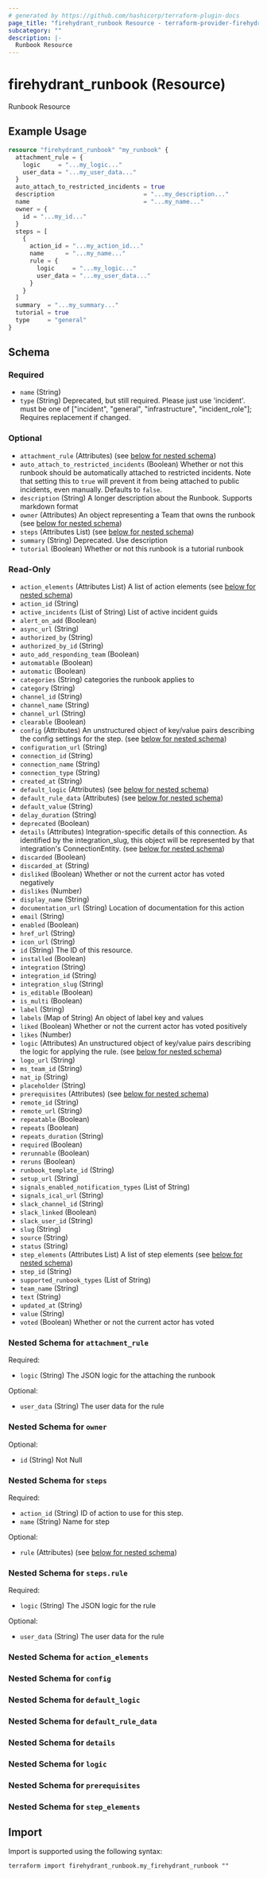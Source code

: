 ```yaml
---
# generated by https://github.com/hashicorp/terraform-plugin-docs
page_title: "firehydrant_runbook Resource - terraform-provider-firehydrant"
subcategory: ""
description: |-
  Runbook Resource
---
```


# firehydrant_runbook (Resource)

Runbook Resource

## Example Usage

```terraform
resource "firehydrant_runbook" "my_runbook" {
  attachment_rule = {
    logic     = "...my_logic..."
    user_data = "...my_user_data..."
  }
  auto_attach_to_restricted_incidents = true
  description                         = "...my_description..."
  name                                = "...my_name..."
  owner = {
    id = "...my_id..."
  }
  steps = [
    {
      action_id = "...my_action_id..."
      name      = "...my_name..."
      rule = {
        logic     = "...my_logic..."
        user_data = "...my_user_data..."
      }
    }
  ]
  summary  = "...my_summary..."
  tutorial = true
  type     = "general"
}
```

<!-- schema generated by tfplugindocs -->
## Schema

### Required

- `name` (String)
- `type` (String) Deprecated, but still required. Please just use 'incident'. must be one of ["incident", "general", "infrastructure", "incident_role"]; Requires replacement if changed.

### Optional

- `attachment_rule` (Attributes) (see [below for nested schema](#nestedatt--attachment_rule))
- `auto_attach_to_restricted_incidents` (Boolean) Whether or not this runbook should be automatically attached to restricted incidents. Note that setting this to `true` will prevent it from being attached to public incidents, even manually. Defaults to `false`.
- `description` (String) A longer description about the Runbook. Supports markdown format
- `owner` (Attributes) An object representing a Team that owns the runbook (see [below for nested schema](#nestedatt--owner))
- `steps` (Attributes List) (see [below for nested schema](#nestedatt--steps))
- `summary` (String) Deprecated. Use description
- `tutorial` (Boolean) Whether or not this runbook is a tutorial runbook

### Read-Only

- `action_elements` (Attributes List) A list of action elements (see [below for nested schema](#nestedatt--action_elements))
- `action_id` (String)
- `active_incidents` (List of String) List of active incident guids
- `alert_on_add` (Boolean)
- `async_url` (String)
- `authorized_by` (String)
- `authorized_by_id` (String)
- `auto_add_responding_team` (Boolean)
- `automatable` (Boolean)
- `automatic` (Boolean)
- `categories` (String) categories the runbook applies to
- `category` (String)
- `channel_id` (String)
- `channel_name` (String)
- `channel_url` (String)
- `clearable` (Boolean)
- `config` (Attributes) An unstructured object of key/value pairs describing the config settings for the step. (see [below for nested schema](#nestedatt--config))
- `configuration_url` (String)
- `connection_id` (String)
- `connection_name` (String)
- `connection_type` (String)
- `created_at` (String)
- `default_logic` (Attributes) (see [below for nested schema](#nestedatt--default_logic))
- `default_rule_data` (Attributes) (see [below for nested schema](#nestedatt--default_rule_data))
- `default_value` (String)
- `delay_duration` (String)
- `deprecated` (Boolean)
- `details` (Attributes) Integration-specific details of this connection. As identified by the integration_slug, this object will be represented by that integration's ConnectionEntity. (see [below for nested schema](#nestedatt--details))
- `discarded` (Boolean)
- `discarded_at` (String)
- `disliked` (Boolean) Whether or not the current actor has voted negatively
- `dislikes` (Number)
- `display_name` (String)
- `documentation_url` (String) Location of documentation for this action
- `email` (String)
- `enabled` (Boolean)
- `href_url` (String)
- `icon_url` (String)
- `id` (String) The ID of this resource.
- `installed` (Boolean)
- `integration` (String)
- `integration_id` (String)
- `integration_slug` (String)
- `is_editable` (Boolean)
- `is_multi` (Boolean)
- `label` (String)
- `labels` (Map of String) An object of label key and values
- `liked` (Boolean) Whether or not the current actor has voted positively
- `likes` (Number)
- `logic` (Attributes) An unstructured object of key/value pairs describing the logic for applying the rule. (see [below for nested schema](#nestedatt--logic))
- `logo_url` (String)
- `ms_team_id` (String)
- `nat_ip` (String)
- `placeholder` (String)
- `prerequisites` (Attributes) (see [below for nested schema](#nestedatt--prerequisites))
- `remote_id` (String)
- `remote_url` (String)
- `repeatable` (Boolean)
- `repeats` (Boolean)
- `repeats_duration` (String)
- `required` (Boolean)
- `rerunnable` (Boolean)
- `reruns` (Boolean)
- `runbook_template_id` (String)
- `setup_url` (String)
- `signals_enabled_notification_types` (List of String)
- `signals_ical_url` (String)
- `slack_channel_id` (String)
- `slack_linked` (Boolean)
- `slack_user_id` (String)
- `slug` (String)
- `source` (String)
- `status` (String)
- `step_elements` (Attributes List) A list of step elements (see [below for nested schema](#nestedatt--step_elements))
- `step_id` (String)
- `supported_runbook_types` (List of String)
- `team_name` (String)
- `text` (String)
- `updated_at` (String)
- `value` (String)
- `voted` (Boolean) Whether or not the current actor has voted

<a id="nestedatt--attachment_rule"></a>
### Nested Schema for `attachment_rule`

Required:

- `logic` (String) The JSON logic for the attaching the runbook

Optional:

- `user_data` (String) The user data for the rule


<a id="nestedatt--owner"></a>
### Nested Schema for `owner`

Optional:

- `id` (String) Not Null


<a id="nestedatt--steps"></a>
### Nested Schema for `steps`

Required:

- `action_id` (String) ID of action to use for this step.
- `name` (String) Name for step

Optional:

- `rule` (Attributes) (see [below for nested schema](#nestedatt--steps--rule))

<a id="nestedatt--steps--rule"></a>
### Nested Schema for `steps.rule`

Required:

- `logic` (String) The JSON logic for the rule

Optional:

- `user_data` (String) The user data for the rule



<a id="nestedatt--action_elements"></a>
### Nested Schema for `action_elements`


<a id="nestedatt--config"></a>
### Nested Schema for `config`


<a id="nestedatt--default_logic"></a>
### Nested Schema for `default_logic`


<a id="nestedatt--default_rule_data"></a>
### Nested Schema for `default_rule_data`


<a id="nestedatt--details"></a>
### Nested Schema for `details`


<a id="nestedatt--logic"></a>
### Nested Schema for `logic`


<a id="nestedatt--prerequisites"></a>
### Nested Schema for `prerequisites`


<a id="nestedatt--step_elements"></a>
### Nested Schema for `step_elements`

## Import

Import is supported using the following syntax:

```shell
terraform import firehydrant_runbook.my_firehydrant_runbook ""
```
